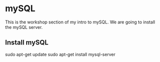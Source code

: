 # mySQL
This is the workshop section of my intro to mySQL.
We are going to install the mySQL server.

## Install mySQL
sudo apt-get update
sudo apt-get install mysql-server
